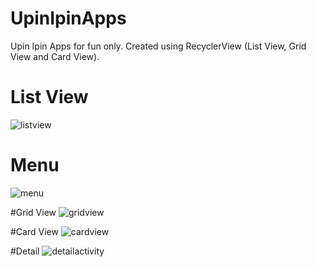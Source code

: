 # UpinIpinApps
Upin Ipin Apps for fun only. Created using RecyclerView (List View, Grid View and Card View).

# List View
![listview](https://user-images.githubusercontent.com/41731559/58422352-e4146d00-80c4-11e9-8aeb-dcb3d49a72d4.jpg)

# Menu
![menu](https://user-images.githubusercontent.com/41731559/58422368-f55d7980-80c4-11e9-8355-5f33fba5869d.jpg)

#Grid View
![gridview](https://user-images.githubusercontent.com/41731559/58422387-03ab9580-80c5-11e9-8ce8-227f195a069f.jpg)

#Card View
![cardview](https://user-images.githubusercontent.com/41731559/58422404-0e662a80-80c5-11e9-8b21-3142a7c21204.jpg)

#Detail
![detailactivity](https://user-images.githubusercontent.com/41731559/58422425-1b831980-80c5-11e9-87a5-7b56037375ee.jpg)

